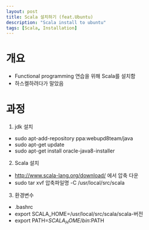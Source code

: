 ```yaml
---
layout: post
title: Scala 설치하기 (feat.Ubuntu)
description: "Scala install to ubuntu"
tags: [Scala, Installation]
---
```

# 개요
- Functional programming 연습을 위해 Scala를 설치함
- 하스켈하려다가 말았음

# 과정
1. jdk 설치
- sudo apt-add-repository ppa:webupd8team/java
- sudo apt-get update
- sudo apt-get install oracle-java8-installer

2. Scala 설치
- http://www.scala-lang.org/download/ 에서 압축 다운
- sudo tar xvf 압축파일명 -C /usr/local/src/scala

3. 환경변수
- .bashrc
- export SCALA_HOME=/usr/local/src/scala/scala-버전
- export PATH=$SCALA_HOME/bin:$PATH
